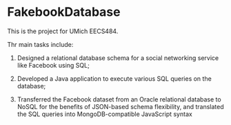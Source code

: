 # FakebookDatabase
This is the project for UMich EECS484. 

Thr main tasks include:

1. Designed a relational database schema for a social networking service like Facebook using SQL;

2. Developed a Java application to execute various SQL queries on the database;

3. Transferred the Facebook dataset from an Oracle relational database to NoSQL for the benefits of JSON-based schema flexibility, and translated the SQL queries into MongoDB-compatible JavaScript syntax
